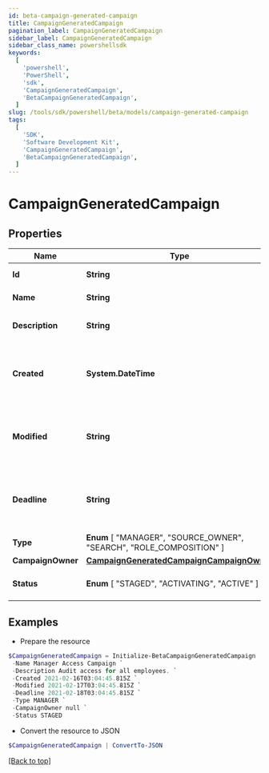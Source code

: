 ```yaml
---
id: beta-campaign-generated-campaign
title: CampaignGeneratedCampaign
pagination_label: CampaignGeneratedCampaign
sidebar_label: CampaignGeneratedCampaign
sidebar_class_name: powershellsdk
keywords:
  [
    'powershell',
    'PowerShell',
    'sdk',
    'CampaignGeneratedCampaign',
    'BetaCampaignGeneratedCampaign',
  ]
slug: /tools/sdk/powershell/beta/models/campaign-generated-campaign
tags:
  [
    'SDK',
    'Software Development Kit',
    'CampaignGeneratedCampaign',
    'BetaCampaignGeneratedCampaign',
  ]
---
```


# CampaignGeneratedCampaign

## Properties

| Name | Type | Description | Notes |
| --- | --- | --- | --- |
| **Id** | **String** | Campaign's unique ID. | [required] |
| **Name** | **String** | Campaign's name. | [required] |
| **Description** | **String** | Campaign's extended description. | [required] |
| **Created** | **System.DateTime** | Date and time when the campaign was created. | [required] |
| **Modified** | **String** | Date and time when the campaign was last modified. | [optional] |
| **Deadline** | **String** | Date and time when the campaign must be finished. | [optional] |
| **Type** | **Enum** [ "MANAGER", "SOURCE_OWNER", "SEARCH", "ROLE_COMPOSITION" ] | Campaign's type. | [required] |
| **CampaignOwner** | [**CampaignGeneratedCampaignCampaignOwner**](campaign-generated-campaign-campaign-owner) |  | [required] |
| **Status** | **Enum** [ "STAGED", "ACTIVATING", "ACTIVE" ] | Campaign's current status. | [required] |

## Examples

- Prepare the resource

```powershell
$CampaignGeneratedCampaign = Initialize-BetaCampaignGeneratedCampaign  -Id 2c91808576f886190176f88cac5a0010 `
 -Name Manager Access Campaign `
 -Description Audit access for all employees. `
 -Created 2021-02-16T03:04:45.815Z `
 -Modified 2021-02-17T03:04:45.815Z `
 -Deadline 2021-02-18T03:04:45.815Z `
 -Type MANAGER `
 -CampaignOwner null `
 -Status STAGED
```

- Convert the resource to JSON

```powershell
$CampaignGeneratedCampaign | ConvertTo-JSON
```

[[Back to top]](#)
